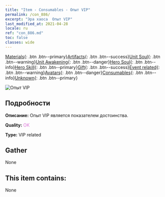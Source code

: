```yaml
---
title: "Item - Consumables - Опыт VIP"
permalink: /con_886/
excerpt: "Эра хаоса  Опыт VIP"
last_modified_at: 2021-04-28
locale: ru
ref: "con_886.md"
toc: false
classes: wide
---
```

 [Materials](/ItemsRU/){: .btn .btn--primary}[Artifacts](/ItemsRU/Artifacts/){: .btn .btn--success}[Unit Soul](/ItemsRU/UnitSoul/){: .btn .btn--warning}[Unit Awakening](/ItemsRU/UnitAwakening/){: .btn .btn--danger}[Hero Soul](/ItemsRU/HeroSoul/){: .btn .btn--info}[Hero Skill](/ItemsRU/HeroSkill/){: .btn .btn--primary}[Gift](/ItemsRU/Gift/){: .btn .btn--success}[Event related](/ItemsRU/Events/){: .btn .btn--warning}[Avatars](/ItemsRU/Avatars/){: .btn .btn--danger}[Consumables](/ItemsRU/Consumables/){: .btn .btn--info}[Unknown](/ItemsRU/Unknown/){: .btn .btn--primary}

 ![Опыт VIP](/images/t/i_101.png)

## Подробности
 **Описание:** Опыт VIP является показателем достоинства.

 **Quality:** <span style="color: #DA70D6">OK</span>

 **Type:** VIP related

## Gather

  None

## This item contains:

  None

